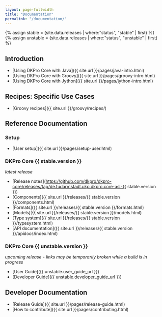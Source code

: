 ```yaml
---
layout: page-fullwidth
title: "Documentation"
permalink: "/documentation/"
---
```


{% assign stable = (site.data.releases | where:"status", "stable" | first) %}
{% assign unstable = (site.data.releases | where:"status", "unstable" | first) %}

## Introduction

* [Using DKPro Core with Java]({{ site.url }}/pages/java-intro.html)
* [Using DKPro Core with Groovy]({{ site.url }}/pages/groovy-intro.html)
* [Using DKPro Core with Jython]({{ site.url }}/pages/jython-intro.html)

## Recipes: Specific Use Cases

* [Groovy recipes]({{ site.url }}/groovy/recipes/)

## Reference Documentation

### Setup

* [User setup]({{ site.url }}/pages/setup-user.html)

### DKPro Core {{ stable.version }}
_latest release_


* [Release notes](https://github.com/dkpro/dkpro-core/releases/tag/de.tudarmstadt.ukp.dkpro.core-asl-{{ stable.version }})
* [Components]({{ site.url }}/releases/{{ stable.version }}/components.html)
* [Formats]({{ site.url }}/releases/{{ stable.version }}/formats.html)
* [Models]({{ site.url }}/releases/{{ stable.version }}/models.html)
* [Type system]({{ site.url }}/releases/{{ stable.version }}/typesystem.html)
* [API documentation]({{ site.url }}/releases/{{ stable.version }}/apidocs/index.html)

### DKPro Core {{ unstable.version }}
_upcoming release - links may be temporarily broken while a build is in progress_

* [User Guide]({{ unstable.user_guide_url }})
* [Developer Guide]({{ unstable.developer_guide_url }})

## Developer Documentation

* [Release Guide]({{ site.url }}/pages/release-guide.html)
* [How to contribute]({{ site.url }}/pages/contributing.html)

